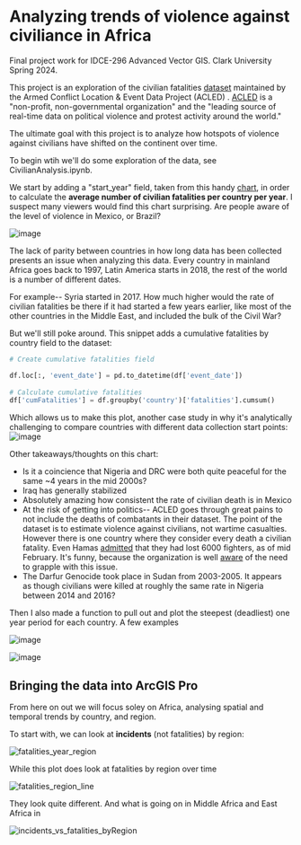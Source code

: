# Analyzing trends of violence against civiliance in Africa
Final project work for IDCE-296 Advanced Vector GIS. Clark University Spring 2024.

This project is an exploration of the civilian fatalities [dataset](https://acleddata.com/curated-data-files/#regional
) maintained by the Armed Conflict Location & Event Data Project (ACLED)
. 
[ACLED](https://acleddata.com/) is a "non-profit, non-governmental organization" and the "leading source of real-time data on political violence and protest activity around the world."

The ultimate goal with this project is to analyze how hotspots of violence against civilians have shifted on the continent over time. 

To begin wtih we'll do some exploration of the data, see CivilianAnalysis.ipynb.

We start by adding a "start_year" field, taken from this handy [chart](https://acleddata.com/acleddatanew/wp-content/uploads/dlm_uploads/2019/01/ACLED_Country-and-Time-Period-coverage_updatedFeb2022.pdf
), in order to calculate the **average number of civilian fatalities per country per year**.
I suspect many viewers would find this chart surprising. Are people aware of the level of violence in Mexico, or Brazil?

![image](https://github.com/andrews-j/CivilianAnalysis_Africa/assets/26927475/b1d41b79-2e69-4451-aa9f-9745807226a4)

The lack of parity between countries in how long data has been collected presents an issue when analyzing this data.
Every country in mainland Africa goes back to 1997, Latin America starts in 2018, the rest of the world is a number of different dates.

For example-- Syria started in 2017. How much higher would the rate of civilian fatalities be there if it had started a few years earlier, like most of the other countries in the Middle East, and included the bulk of the Civil War?

But we'll still poke around. This snippet adds a cumulative fatalities by country field to the dataset:
```python
# Create cumulative fatalities field

df.loc[:, 'event_date'] = pd.to_datetime(df['event_date'])
    
# Calculate cumulative fatalities
df['cumFatalities'] = df.groupby('country')['fatalities'].cumsum()
```
Which allows us to make this plot, another case study in why it's analytically challenging to compare countries with different data collection start points:
![image](https://github.com/andrews-j/CivilianAnalysis_Africa/assets/26927475/3422ba88-e90b-47cc-b73f-22fcc715754d)

Other takeaways/thoughts on this chart:
- Is it a coincience that Nigeria and DRC were both quite peaceful for the same ~4 years in the mid 2000s?
- Iraq has generally stabilized
- Absolutely amazing how consistent the rate of civilian death is in Mexico
- At the risk of getting into politics-- ACLED goes through great pains to not include the deaths of combatants in their dataset. The point of the dataset is to estimate violence against civilians, not wartime casualties. However there is one country where they consider every death a civilian fatality. Even Hamas [admitted](https://www.reuters.com/world/middle-east/israels-six-week-drive-hit-hamas-rafah-scale-back-war-2024-02-19/) that they had lost 6000 fighters, as of mid February. It's funny, because the organization is well [aware](https://acleddata.com/knowledge-base/indirect-killing-of-civilians/) of the need to grapple with this issue. 
- The Darfur Genocide took place in Sudan from 2003-2005. It appears as though civilians were killed at roughly the same rate in Nigeria between 2014 and 2016?

Then I also made a function to pull out and plot the steepest (deadliest) one year period for each country. A few examples

![image](https://github.com/andrews-j/CivilianAnalysis_Africa/assets/26927475/d68c37f7-2a2a-463a-971c-c4c96f0b5e72)

![image](https://github.com/andrews-j/CivilianAnalysis_Africa/assets/26927475/3e113125-b9df-44e1-bfe4-804ddbb4575d)


## Bringing the data into ArcGIS Pro

From here on out we will focus soley on Africa, analysing spatial and temporal trends by country, and region. 

To start with, we can look at **incidents** (not fatalities) by region:

![fatalities_year_region](https://github.com/andrews-j/CivilianAnalysis_Africa/assets/26927475/881e30fd-6f60-43e8-86bc-8a2b1de8492e)

While this plot does look at fatalities by region over time

![fatalities_region_line](https://github.com/andrews-j/CivilianAnalysis_Africa/assets/26927475/85c5c126-1e3a-486b-a2bd-a008cdd56269)

They look quite different. And what is going on in Middle Africa and East Africa in 

![incidents_vs_fatalities_byRegion](https://github.com/andrews-j/CivilianAnalysis_Africa/assets/26927475/5377da5f-5571-4b70-92ad-5fddec0c0fc9)
